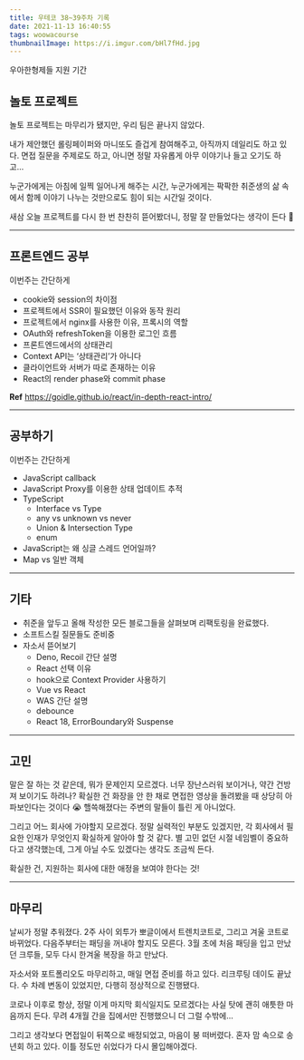 ```yaml
---
title: 우테코 38~39주차 기록
date: 2021-11-13 16:40:55
tags: woowacourse
thumbnailImage: https://i.imgur.com/bHl7fHd.jpg
---
```


우아한형제들 지원 기간

<!-- more -->

## 놀토 프로젝트

놀토 프로젝트는 마무리가 됐지만, 우리 팀은 끝나지 않았다.

내가 제안했던 롤링페이퍼와 마니또도 즐겁게 참여해주고, 아직까지 데일리도 하고 있다. 면접 질문을 주제로도 하고, 아니면 정말 자유롭게 아무 이야기나 들고 오기도 하고…

누군가에게는 아침에 일찍 일어나게 해주는 시간, 누군가에게는 팍팍한 취준생의 삶 속에서 함께 이야기 나누는 것만으로도 힘이 되는 시간일 것이다.

새삼 오늘 프로젝트를 다시 한 번 찬찬히 뜯어봤더니, 정말 잘 만들었다는 생각이 든다 🤩

---

## 프론트엔드 공부

이번주는 간단하게

- cookie와 session의 차이점
- 프로젝트에서 SSR이 필요했던 이유와 동작 원리
- 프로젝트에서 nginx를 사용한 이유, 프록시의 역할
- OAuth와 refreshToken을 이용한 로그인 흐름
- 프론트엔드에서의 상태관리
- Context API는 ‘상태관리’가 아니다
- 클라이언트와 서버가 따로 존재하는 이유
- React의 render phase와 commit phase

**Ref**
https://goidle.github.io/react/in-depth-react-intro/

---

## 공부하기

이번주는 간단하게

- JavaScript callback
- JavaScript Proxy를 이용한 상태 업데이트 추적
- TypeScript
  - Interface vs Type
  - any vs unknown vs never
  - Union & Intersection Type
  - enum
- JavaScript는 왜 싱글 스레드 언어일까?
- Map vs 일반 객체

---

## 기타

- 취준을 앞두고 올해 작성한 모든 블로그들을 살펴보며 리팩토링을 완료했다.
- 소프트스킬 질문들도 준비중
- 자소서 뜯어보기
  - Deno, Recoil 간단 설명
  - React 선택 이유
  - hook으로 Context Provider 사용하기
  - Vue vs React
  - WAS 간단 설명
  - debounce
  - React 18, ErrorBoundary와 Suspense

---

## 고민

말은 잘 하는 것 같은데, 뭐가 문제인지 모르겠다. 너무 장난스러워 보이거나, 약간 건방져 보이기도 하려나? 확실한 건 화장을 안 한 채로 면접한 영상을 돌려봤을 때 상당히 아파보인다는 것이다 😭 핼쓱해졌다는 주변의 말들이 틀린 게 아니었다.

그리고 어느 회사에 가야할지 모르겠다. 정말 실력적인 부분도 있겠지만, 각 회사에서 필요한 인재가 무엇인지 확실하게 알아야 할 것 같다. 별 고민 없던 시절 네임벨이 중요하다고 생각했는데, 그게 아닐 수도 있겠다는 생각도 조금씩 든다.

확실한 건, 지원하는 회사에 대한 애정을 보여야 한다는 것!

---

## 마무리

날씨가 정말 추워졌다. 2주 사이 외투가 뽀글이에서 트렌치코트로, 그리고 겨울 코트로 바뀌었다. 다음주부터는 패딩을 꺼내야 할지도 모른다. 3월 초에 처음 패딩을 입고 만났던 크루들, 모두 다시 한겨울 복장을 하고 만났다.

자소서와 포트폴리오도 마무리하고, 매일 면접 준비를 하고 있다. 리크루팅 데이도 끝났다. 수 차례 변동이 있었지만, 다행히 정상적으로 진행됐다.

코로나 이후로 항상, 정말 이게 마지막 회식일지도 모르겠다는 사실 탓에 괜히 애틋한 마음까지 든다. 무려 4개월 간을 집에서만 진행했으니 더 그럴 수밖에…

그리고 생각보다 면접일이 뒤쪽으로 배정되었고, 마음이 붕 떠버렸다. 혼자 맘 속으로 송년회 하고 있다. 이틀 정도만 쉬었다가 다시 몰입해야겠다.
